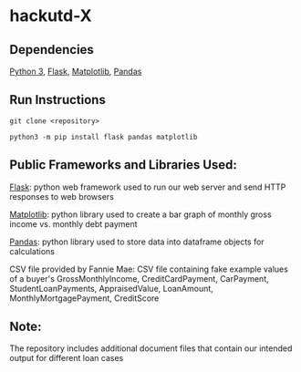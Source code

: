 # hackutd-X
## Dependencies
[Python 3](https://www.python.org/about/), [Flask](https://flask.palletsprojects.com/en/3.0.x/), [Matplotlib](https://matplotlib.org/), [Pandas](https://pandas.pydata.org/)

## Run Instructions
`git clone <repository>`

`python3 -m pip install flask pandas matplotlib`

## Public Frameworks and Libraries Used:
[Flask](https://flask.palletsprojects.com/en/3.0.x/): python web framework used to run our web server and send HTTP responses to web browsers  

[Matplotlib](https://matplotlib.org/): python library used to create a bar graph of monthly gross income vs. monthly debt payment

[Pandas](https://pandas.pydata.org/): python library used to store data into dataframe objects for calculations  

CSV file provided by Fannie Mae: CSV file containing fake example values of a buyer's GrossMonthlyIncome, CreditCardPayment, CarPayment, StudentLoanPayments, AppraisedValue, LoanAmount, MonthlyMortgagePayment, CreditScore

## Note:
The repository includes additional document files that contain our intended output for different loan cases
